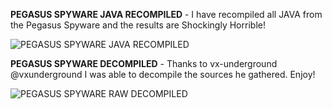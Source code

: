 
**PEGASUS SPYWARE JAVA RECOMPILED** - I have recompiled all JAVA from the Pegasus Spyware and the results are Shockingly Horrible!


![PEGASUS SPYWARE JAVA RECOMPILED](https://i.postimg.cc/sDKh13Yr/pegaus-recompiled.jpg)


**PEGASUS SPYWARE DECOMPILED** - Thanks to vx-underground @vxunderground I was able to decompile the sources he gathered. Enjoy!


![PEGASUS SPYWARE RAW DECOMPILED](https://i.postimg.cc/mZd92vqK/pegasus-spyware-android.jpg)


